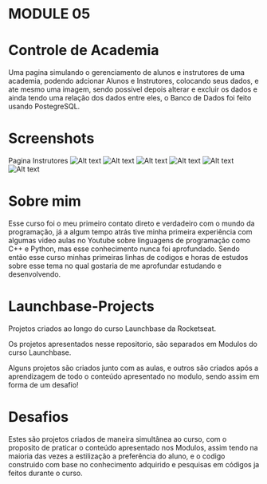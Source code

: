 # MODULE 05

# Controle de Academia

Uma pagina simulando o gerenciamento de alunos e instrutores de uma academia, podendo adcionar Alunos e Instrutores, colocando seus dados, e ate mesmo uma imagem, sendo possivel depois alterar e excluir os dados e ainda tendo uma relação dos dados entre eles, o Banco de Dados foi feito usando PostegreSQL.

# Screenshots
Pagina Instrutores
![Alt text](https://i.ibb.co/yW9xQqp/Captura-de-Tela-2.png "Instrutor Inicial")
![Alt text](https://i.ibb.co/RHFPb7K/Captura-de-Tela-3.png "Instrutor Paginação")
![Alt text](https://i.ibb.co/DMCVSPX/Captura-de-Tela-4.png "Instrutor Filtro")
![Alt text](https://i.ibb.co/KjBWQxC/Captura-de-Tela-5.png "Instrutor Criação")
![Alt text](https://i.ibb.co/02zphxc/Captura-de-Tela-6.png "Instrutor Pagina")
![Alt text](https://i.ibb.co/ZT0N70C/Captura-de-Tela-7.png "Instrutor Edição")




# Sobre mim
Esse curso foi o meu primeiro contato direto e verdadeiro com o mundo da programação, já a algum tempo atrás tive minha primeira experiência com algumas video aulas no Youtube sobre linguagens de programação como C++ e Python, mas esse conhecimento nunca foi aprofundado. Sendo então esse curso minhas primeiras linhas de codigos e horas de estudos sobre esse tema no qual gostaria de me aprofundar estudando e desenvolvendo.

# Launchbase-Projects
Projetos criados ao longo do curso Launchbase da Rocketseat.

Os projetos apresentados nesse repositorio, são separados em Modulos do curso Launchbase.

Alguns projetos são criados junto com as aulas, e outros são criados após a aprendizagem de todo o conteúdo apresentado no modulo, sendo assim em forma de um desafio!


# Desafios
Estes são projetos criados de maneira simultânea ao curso, com o proposito de praticar o conteúdo apresentado nos Modulos, assim tendo na maioria das vezes a estilização a preferência do aluno, e o codigo construido com base no conhecimento adquirido e pesquisas em códigos ja feitos durante o curso.
